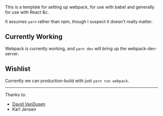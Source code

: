 

This is a template for setting up webpack, for use with babel and generally for use with React &c.

It assumes `yarn` rather than npm, though I suspect it doesn't really matter.


## Currently Working

Webpack is currently working, and `yarn dev` will bring up the webpack-dev-server.



## Wishlist


Currently we can production-build with just `yarn run webpack`.  



---

Thanks to:


* [David VanDusen](https://github.com/davidvandusen/react-webpack-boilerplate)
* Karl Jensen


